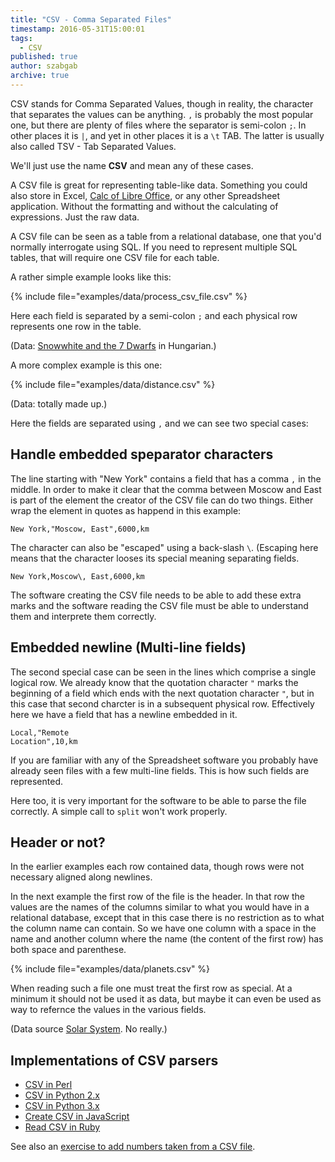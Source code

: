 ```yaml
---
title: "CSV - Comma Separated Files"
timestamp: 2016-05-31T15:00:01
tags:
  - CSV
published: true
author: szabgab
archive: true
---
```



CSV stands for Comma Separated Values, though in reality, the character that separates the values can be anything.
`,` is probably the most popular one, but there are plenty of files where the separator is semi-colon `;`.
In other places it is `|`, and yet in other places it is a `\t` TAB.
The latter is usually also called TSV - Tab Separated Values.

We'll just use the name <b>CSV</b> and mean any of these cases.


A CSV file is great for representing table-like data. Something you could also store in Excel,
[Calc of Libre Office](https://www.libreoffice.org/discover/calc/), or any other Spreadsheet application.
Without the formatting and without the calculating of expressions. Just the raw data.

A CSV file can be seen as a table from a relational database, one that you'd normally interrogate using SQL.
If you need to represent multiple SQL tables, that will require one CSV file for each table.

A rather simple example looks like this:

{% include file="examples/data/process_csv_file.csv" %}

Here each field is separated by a semi-colon `;` and each physical row represents one row in the table.

(Data: [Snowwhite and the 7 Dwarfs](https://hu.wikipedia.org/wiki/H%C3%B3feh%C3%A9rke) in Hungarian.)

A more complex example is this one:

{% include file="examples/data/distance.csv" %}

(Data: totally made up.)

Here the fields are separated using `,` and we can see two special cases:

## Handle embedded speparator characters

The line starting with "New York" contains a field that has a comma `,` in the middle.
In order to make it clear that the comma between Moscow and East is part of the element the creator of
the CSV file can do two things. Either wrap the element in quotes as happend in this example:

```
New York,"Moscow, East",6000,km
```

The character can also be "escaped" using a back-slash `\`. (Escaping here means that the character looses
its special meaning separating fields.

`New York,Moscow\, East,6000,km`

The software creating the CSV file needs to be able to add these extra marks and the software reading the CSV file must
be able to understand them and interprete them correctly.

## Embedded newline (Multi-line fields)

The second special case can be seen in the lines which comprise a single logical row.
We already know that the quotation character `"` marks the beginning of a field which ends with the next quotation character 
`"`, but in this case that second charcter is in a subsequent physical row. Effectively here we have a field that has a newline
embedded in it.


```
Local,"Remote
Location",10,km
```

If you are familiar with any of the Spreadsheet software you probably have already seen files with a few multi-line fields.
This is how such fields are represented.

Here too, it is very important for the software to be able to parse the file correctly. A simple call to `split`
won't work properly.


## Header or not?

In the earlier examples each row contained data, though rows were not necessary aligned along newlines.

In the next example the first row of the file is the header. In that row the values are the names of the columns similar to
what you would have in a relational database, except that in this case there is no restriction as to what the column
name can contain. So we have one column with a space in the name and another column where the name (the content of the first row)
has both space and parenthese.

{% include file="examples/data/planets.csv" %}

When reading such a file one must treat the first row as special. At a minimum it should not be used it as data,
but maybe it can even be used as way to refernce the values in the various fields.

(Data source [Solar System](https://en.wikipedia.org/wiki/Solar_System). No really.)

## Implementations of CSV parsers


* [CSV in Perl](https://perlmaven.com/csv)
* [CSV in Python 2.x](https://docs.python.org/2/library/csv.html)
* [CSV in Python 3.x](https://docs.python.org/3/library/csv.html)
* [Create CSV in JavaScript](/create-and-download-csv-with-javascript)
* [Read CSV in Ruby](/reading-csv-file-in-ruby)

See also an [exercise to add numbers taken from a CSV file](/exercise-add-numbers-from-csv-file).

